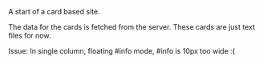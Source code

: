 A start of a card based site.

The data for the cards is fetched from the server. These cards are just text files for now.

Issue: In single column, floating #info mode, #info is 10px too wide :(

